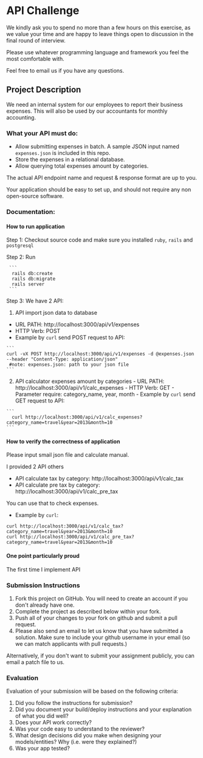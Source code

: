 # API Challenge

We kindly ask you to spend no more than a few hours on this exercise, as we value your time and are happy to leave things open to discussion in the final round of interview.

Please use whatever programming language and framework you feel the most comfortable with.

Feel free to email us if you have any questions.

## Project Description

We need an internal system for our employees to report their business expenses. This will also be used by our accountants for monthly accounting.

### What your API must do:

- Allow submitting expenses in batch. A sample JSON input named `expenses.json` is included in this repo.
- Store the expenses in a relational database.
- Allow querying total expenses amount by categories.

The actual API endpoint name and request & response format are up to you.

Your application should be easy to set up, and should not require any non open-source software.

### Documentation:

  #### How to run application

  Step 1: Checkout source code and make sure you installed `ruby`, `rails` and `postgresql`

  Step 2: Run

     ```
      rails db:create
      rails db:migrate
      rails server
     ```

 Step 3: We have 2 API:

  1. API import json data to database
   - URL PATH: http://localhost:3000/api/v1/expenses
   - HTTP Verb: POST
   - Example by `curl` send POST request to API:

    ```
    curl -vX POST http://localhost:3000/api/v1/expenses -d @expenses.json --header "Content-Type: application/json"
     #note: expenses.json: path to your json file
    ```
  2. API calculator expenses amount by categories
    - URL PATH: http://localhost:3000/api/v1/calc_expenses
    - HTTP Verb: GET
    - Parameter require: category_name, year, month
    - Example by `curl` send GET request to API:

    ```
      curl http://localhost:3000/api/v1/calc_expenses?category_name=travel&year=2013&month=10
    ```
  #### How to verify the correctness of application
  Please input smail json file and calculate manual.

  I provided 2 API others
  - API calculate tax by category:  http://localhost:3000/api/v1/calc_tax
  - API calculate pre tax by category: http://localhost:3000/api/v1/calc_pre_tax

  You can use that to check expenses.
  - Example by `curl`:

  ```
  curl http://localhost:3000/api/v1/calc_tax?category_name=travel&year=2013&month=10
  curl http://localhost:3000/api/v1/calc_pre_tax?category_name=travel&year=2013&month=10
  ```

  #### One point particularly proud
  The first time I implement API


### Submission Instructions

1. Fork this project on GitHub. You will need to create an account if you don't already have one.
1. Complete the project as described below within your fork.
1. Push all of your changes to your fork on github and submit a pull request.
1. Please also send an email to let us know that you have submitted a solution. Make sure to include your github username in your email (so we can match applicants with pull requests.)

Alternatively, if you don't want to submit your assignment publicly, you can email a patch file to us.

### Evaluation

Evaluation of your submission will be based on the following criteria:

1. Did you follow the instructions for submission?
1. Did you document your build/deploy instructions and your explanation of what you did well?
1. Does your API work correctly?
1. Was your code easy to understand to the reviewer?
1. What design decisions did you make when designing your models/entities? Why (i.e. were they explained?)
1. Was your app tested?
